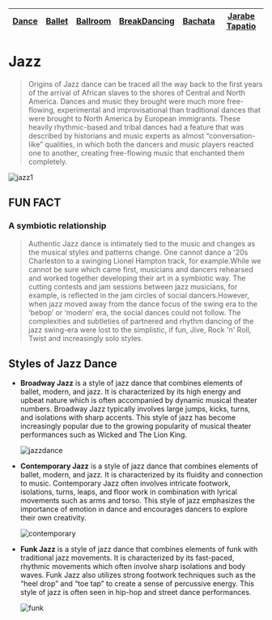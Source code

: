 | [Dance](dance.md)    | [Ballet](ballet.md)   | [Ballroom](ballroom.md) | [BreakDancing](breakdancing.md) | [Bachata](bachata.md)    | [Jarabe Tapatio](jarabeTapatio.md)  |
| -------- |-------| -----| -------- |-------| -----|

# **Jazz**

> Origins of Jazz dance can be traced all the way back to the first years of the arrival of African slaves to the shores of Central and North America. Dances and music they brought were much more free-flowing, experimental and improvisational than traditional dances that were brought to North America by European immigrants. These heavily rhythmic-based and tribal dances had a feature that was described by historians and music experts as almost “conversation-like” qualities, in which both the dancers and music players reacted one to another, creating free-flowing music that enchanted them completely.

![jazz1](https://github.com/user-attachments/assets/649a33a1-5927-4859-9623-fe9de462a174)



## FUN FACT

### A symbiotic relationship
> Authentic Jazz dance is intimately tied to the music and changes as the musical styles and patterns change. One cannot dance a '20s Charleston to a swinging Lionel Hampton track, for example.While we cannot be sure which came first, musicians and dancers rehearsed and worked together developing their art in a symbiotic way. The cutting contests and jam sessions between jazz musicians, for example, is reflected in the jam circles of social dancers.However, when jazz moved away from the dance focus of the swing era to the ‘bebop’ or ‘modern’ era, the social dances could not follow. The complexities and subtleties of partnered and rhythm dancing of the jazz swing-era were lost to the simplistic, if fun, Jive, Rock 'n' Roll, Twist and increasingly solo styles.

## **Styles of Jazz Dance**

- **Broadway Jazz** is a style of jazz dance that combines elements of ballet, modern, and jazz. It is characterized by its high energy and upbeat nature which is often accompanied by dynamic musical theater numbers. Broadway Jazz typically involves large jumps, kicks, turns, and isolations with sharp accents. This style of jazz has become increasingly popular due to the growing popularity of musical theater performances such as Wicked and The Lion King.

    ![jazzdance](https://github.com/user-attachments/assets/4a7c8d7e-447e-409f-a2d1-a148913bf9fa)

- **Contemporary Jazz**  is a style of jazz dance that combines elements of ballet, modern, and jazz. It is characterized by its fluidity and connection to music. Contemporary Jazz often involves intricate footwork, isolations, turns, leaps, and floor work in combination with lyrical movements such as arms and torso. This style of jazz emphasizes the importance of emotion in dance and encourages dancers to explore their own creativity.

    ![contemporary](https://github.com/user-attachments/assets/e7007474-9829-4289-a64d-553824d10a3b)

- **Funk Jazz**  is a style of jazz dance that combines elements of funk with traditional jazz movements. It is characterized by its fast-paced, rhythmic movements which often involve sharp isolations and body waves. Funk Jazz also utilizes strong footwork techniques such as the “heel drop” and “toe tap” to create a sense of percussive energy. This style of jazz is often seen in hip-hop and street dance performances.

    ![funk](https://github.com/user-attachments/assets/ffc19670-b14b-4e51-9d79-af33558be7e0)
